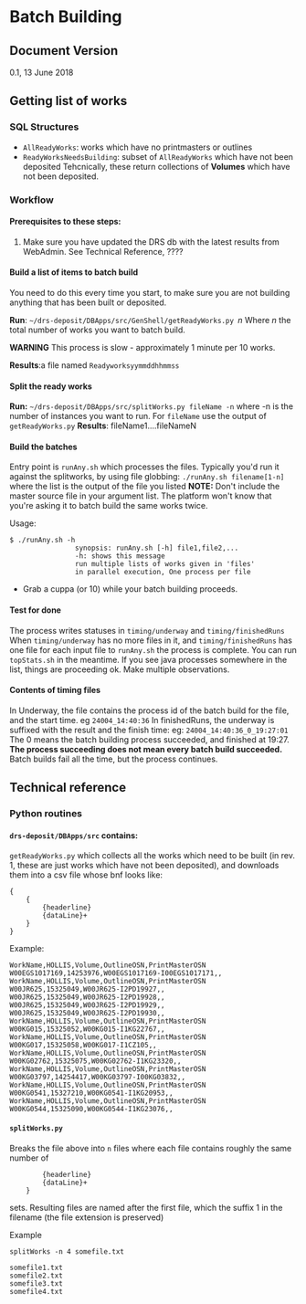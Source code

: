 # Batch Building
## Document Version
0.1,  13 June 2018
## Getting list of works
### SQL Structures
* `AllReadyWorks`: works which have no printmasters or outlines
* `ReadyWorksNeedsBuilding`: subset of `AllReadyWorks` which have not been deposited
Tehcnically, these return collections of __Volumes__ which have not been deposited.

### Workflow
#### Prerequisites to these steps:
1. Make sure you have updated the DRS db with the latest results from WebAdmin.
See Technical Reference, ????

#### Build a list of items to batch build
You need to do this every time you start, to make sure you are not building anything that has been built or deposited.

**Run**: `~/drs-deposit/DBApps/src/GenShell/getReadyWorks.py `_n_
Where _n_ the total number of works you want to batch build.

__WARNING__ This process is slow - approximately 1 minute per 10 works.

**Results**:a file named `Readyworksyymmddhhmmss`

#### Split the ready works
**Run:** `~/drs-deposit/DBApps/src/splitWorks.py fileName -n` where -n is the number of instances you want to run. For `fileName` use the output of `getReadyWorks.py`
**Results**: fileName1....fileNameN
#### Build the batches
Entry point is `runAny.sh` which processes the files.
Typically you'd run it against the splitworks, by using file globbing:
`./runAny.sh filename[1-n]` where the list is the output of the file you listed
**NOTE:** Don't include the master source file in your argument list. The platform won't know that you're asking it to batch build the same works twice.

Usage:
```
$ ./runAny.sh -h
                synopsis: runAny.sh [-h] file1,file2,...
                -h: shows this message
                run multiple lists of works given in 'files'
                in parallel execution, One process per file
```

+ Grab a cuppa (or 10) while your batch building proceeds.

#### Test for done
The process writes statuses in `timing/underway` and `timing/finishedRuns`
When `timing/underway` has no more files in it, and `timing/finishedRuns` has one file for each input file to `runAny.sh` the process is complete.
You can run `topStats.sh` in the meantime. If you see java processes somewhere in the list, things are proceeding ok. Make multiple observations.

#### Contents of timing files
In Underway, the file contains the process id of the batch build for the file, and the start time.
eg `24004_14:40:36`
In finishedRuns, the underway is suffixed with the result and the finish time:
eg: `24004_14:40:36_0_19:27:01` The 0 means the batch building process succeeded, and finished at 19:27. **The process succeeding does not mean every batch build succeeded.** Batch builds fail all the time, but the process continues.
## Technical reference
### Python routines
#### `drs-deposit/DBApps/src` contains:
`getReadyWorks.py` which collects all the works which need to be built (in rev. 1, these are just works which have not been deposited), and downloads them into a csv file whose bnf looks like:
```
{
    {
        {headerline}
        {dataLine}+
    }
}
```

Example:
```
WorkName,HOLLIS,Volume,OutlineOSN,PrintMasterOSN
W00EGS1017169,14253976,W00EGS1017169-I00EGS1017171,,
WorkName,HOLLIS,Volume,OutlineOSN,PrintMasterOSN
W00JR625,15325049,W00JR625-I2PD19927,,
W00JR625,15325049,W00JR625-I2PD19928,,
W00JR625,15325049,W00JR625-I2PD19929,,
W00JR625,15325049,W00JR625-I2PD19930,,
WorkName,HOLLIS,Volume,OutlineOSN,PrintMasterOSN
W00KG015,15325052,W00KG015-I1KG22767,,
WorkName,HOLLIS,Volume,OutlineOSN,PrintMasterOSN
W00KG017,15325058,W00KG017-I1CZ105,,
WorkName,HOLLIS,Volume,OutlineOSN,PrintMasterOSN
W00KG02762,15325075,W00KG02762-I1KG23320,,
WorkName,HOLLIS,Volume,OutlineOSN,PrintMasterOSN
W00KG03797,14254417,W00KG03797-I00KG03832,,
WorkName,HOLLIS,Volume,OutlineOSN,PrintMasterOSN
W00KG0541,15327210,W00KG0541-I1KG20953,,
WorkName,HOLLIS,Volume,OutlineOSN,PrintMasterOSN
W00KG0544,15325090,W00KG0544-I1KG23076,,
```

#### `splitWorks.py`
Breaks the file above into `n` files where each file contains roughly the same number of
``` {
        {headerline}
        {dataLine}+
    }
```
sets.
Resulting files are named after the first file, which the suffix 1 in the filename
(the file extension is preserved)

Example
```
splitWorks -n 4 somefile.txt

somefile1.txt
somefile2.txt
somefile3.txt
somefile4.txt
```
